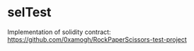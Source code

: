 # selTest
Implementation of solidity contract: https://github.com/0xamogh/RockPaperScissors-test-project
